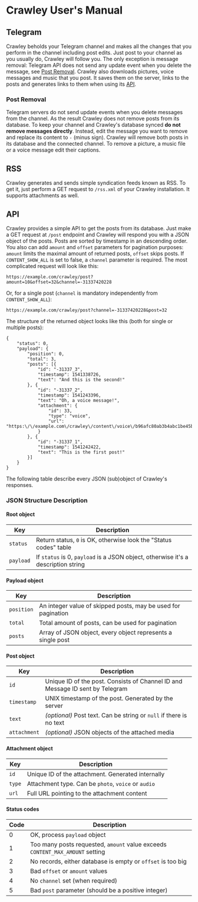 # Crawley User's Manual
## Telegram
Crawley beholds your Telegram channel and makes all the changes that you perform in the channel including post edits. Just post to your channel as you usually do, Crawley will follow you. The only exception is message removal: Telegram API does not send any update event when you delete the message, see [Post Removal](#post-removal). Crawley also downloads pictures, voice messages and music that you post. It saves them on the server, links to the posts and generates links to them when using its [API](#api).
### Post Removal
Telegram servers do not send update events when you delete messages from the channel. As the result Crawley does not remove posts from its database. To keep your channel and Crawley's database synced **do not remove messages directly**. Instead, edit the message you want to remove and replace its content to `-` (minus sign). Crawley will remove both posts in its database and the connected channel. To remove a picture, a music file or a voice message edit their captions.

## RSS
Crawley generates and sends simple syndication feeds known as RSS. To get it, just perform a GET request to `/rss.xml` of your Crawley installation. It supports attachments as well.

## API
Crawley provides a simple API to get the posts from its database. Just make a GET request at `/post` endpoint and Crawley will respond you with a JSON object of the posts. Posts are sorted by timestamp in an descending order. You also can add `amount` and `offset` parameters for pagination purposes: `amount` limits the maximal amount of returned posts, `offset` skips posts. If `CONTENT_SHOW_ALL` is set to false, a `channel` parameter is required.
The most complicated request will look like this:
```
https://example.com/crawley/post?amount=10&offset=32&channel=-31337420228
```

Or, for a single post (`channel` is mandatory independently from `CONTENT_SHOW_ALL`):
```
https://example.com/crawley/post?channel=-31337420228&post=32
```

The structure of the returned object looks like this (both for single or multiple posts):
```
{
    "status": 0,
    "payload": {
        "position": 0,
        "total": 3,
        "posts": [{
            "id": "-31337_3",
            "timestamp": 1541338726,
            "text": "And this is the second!"
        }, {
            "id": "-31337_2",
            "timestamp": 1541243396,
            "text": "Oh, a voice message!",
            "attachment": {
                "id": 33,
                "type": "voice",
                "url": "https:\/\/example.com\/crawley\/content\/voice\/b96afc80ab3b4abc1be45b46f0b351ea.oga"
            }
        }, {
            "id": "-31337_1",
            "timestamp": 1541242422,
            "text": "This is the first post!"
        }]
    }
}
```
The following table describe every JSON (sub)object of Crawley's responses.
### JSON Structure Description
#### Root object
| Key | Description |
| ------------ | ------------ |
| `status` | Return status, `0` is OK, otherwise look the "Status codes" table |
| `payload` | If `status` is 0, `payload` is a JSON object, otherwise it's a description string |

#### Payload object
| Key | Description |
| ------------ | ------------ |
| `position` | An integer value of skipped posts, may be used for pagination |
| `total` | Total amount of posts, can be used for pagination |
| `posts` | Array of JSON object, every object represents a single post |

#### Post object
| Key | Description |
| ------------ | ------------ |
| `id` | Unique ID of the post. Consists of Channel ID and Message ID sent by Telegram |
| `timestamp` | UNIX timestamp of the post. Generated by the server |
| `text` | *(optional)* Post text. Can be string or `null` if there is no text |
| `attachment` | *(optional)*  JSON objects of the attached media |

#### Attachment object
| Key | Description |
| ------------ | ------------ |
| `id` | Unique ID of the attachment. Generated internally |
| `type` | Attachment type. Can be `photo`, `voice` or `audio` |
| `url` | Full URL pointing to the attachment content |

#### Status codes
| Code | Description |
| ------------ | ------------ |
| 0 | OK, process `payload` object |
| 1 | Too many posts requested, `amount` value exceeds `CONTENT_MAX_AMOUNT` setting |
| 2 | No records, either database is empty or `offset` is too big |
| 3 | Bad `offset` or `amount` values |
| 4 | No `channel` set (when required) |
| 5 | Bad `post` parameter (should be a positive integer) |